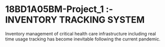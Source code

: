 # 18BD1A05BM-Project_1 :-INVENTORY TRACKING SYSTEM
Inventory management of critical health care infrastructure including real time usage tracking has become inevitable following the current pandemic.
